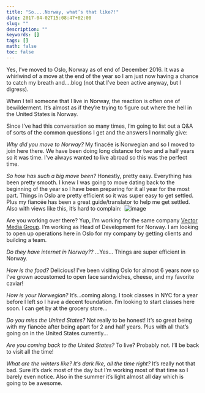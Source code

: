 ```yaml
---
title: "So....Norway, what’s that like?!"
date: 2017-04-02T15:08:47+02:00
slug: ""
description: ""
keywords: []
tags: []
math: false
toc: false
---
```


Yes, I’ve moved to Oslo, Norway as of end of December 2016. It was a whirlwind of a move at the end of the year so I am just now having a chance to catch my breath and....blog (not that I’ve been active anyway, but I digress).

When I tell someone that I live in Norway, the reaction is often one of bewilderment. It’s almost as if they’re trying to figure out where the hell in the United States is Norway.

Since I’ve had this conversation so many times, I’m going to list out a Q&amp;A of sorts of the common questions I get and the answers I normally give:

_Why did you move to Norway?_
My finacée is Norwegian and so I moved to join here there. We have been doing long distance for two and a half years so it was time. I’ve always wanted to live abroad so this was the perfect time.

_So how has such a big move been?_
Honestly, pretty easy. Everything has been pretty smooth. I knew I was going to move dating back to the beginning of the year so I have been preparing for it all year for the most part. Things in Oslo are pretty efficient so it was super easy to get settled. Plus my fiancée has been a great guide/translator to help me get settled. Also with views like this, it’s hard to complain:&nbsp;
![image](https://64.media.tumblr.com/a9a7e356aab248af46d340f2ce92e9a7/tumblr_inline_onsbawexY21r18ptj_540.jpg)

Are you working over there?
Yup, I’m working for the same company [Vector Media Group](https://www.vectormediagroup.com/). I’m working as Head of Development for Norway. I am looking to open up operations here in Oslo for my company by getting clients and building a team.

_Do they have internet in Norway??_
...Yes... Things are super efficient in Norway.

_How is the food?_
Delicious! I’ve been visiting Oslo for almost 6 years now so I’ve grown accustomed to open face sandwiches, cheese, and my favorite caviar!

_How is your Norwegian?_
It’s...coming along. I took classes in NYC for a year before I left so I have a decent foundation. I’m looking to start classes here soon. I can get by at the grocery store...

_Do you miss the United States?_
Not really to be honest! It’s so great being with my fiancée after being apart for 2 and half years. Plus with all that’s going on in the United States currently...

_Are you coming back to the United States?_
To live? Probably not. I’ll be back to visit all the time!

_What are the winters like? It’s dark like, all the time right?_
It’s really not that bad. Sure it’s dark most of the day but I’m working most of that time so I barely even notice. Also in the summer it’s light almost all day which is going to be awesome.
